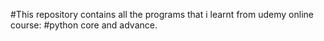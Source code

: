 #This  repository contains all the programs that i learnt from udemy online course:
#python core and advance.
